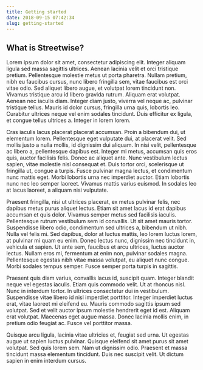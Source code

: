 ```yaml
---
title: Getting started
date: 2018-09-15 07:42:34
slug: getting-started
---
```


## What is Streetwise?

Lorem ipsum dolor sit amet, consectetur adipiscing elit. Integer aliquam ligula sed massa sagittis ultrices. Aenean lacinia velit et orci tristique pretium. Pellentesque molestie metus ut porta pharetra. Nullam pretium, nibh eu faucibus cursus, nunc libero fringilla sem, vitae faucibus est orci vitae odio. Sed aliquet libero augue, et volutpat lorem tincidunt non. Vivamus tristique arcu id libero gravida rutrum. Aliquam erat volutpat. Aenean nec iaculis diam. Integer diam justo, viverra vel neque ac, pulvinar tristique tellus. Mauris id dolor cursus, fringilla urna quis, lobortis leo. Curabitur ultrices neque vel enim sodales tincidunt. Duis efficitur ex ligula, et congue tellus ultrices a. Integer in lorem lorem.

Cras iaculis lacus placerat placerat accumsan. Proin a bibendum dui, ut elementum lorem. Pellentesque eget vulputate dui, at placerat velit. Sed mollis justo a nulla mollis, id dignissim dui aliquam. In nisi velit, pellentesque ac libero a, pellentesque dapibus est. Integer mi metus, accumsan quis eros quis, auctor facilisis felis. Donec ac aliquet ante. Nunc vestibulum lectus sapien, vitae molestie nisl consequat et. Duis tortor orci, scelerisque ut fringilla ut, congue a turpis. Fusce pulvinar magna lectus, et condimentum nunc mattis eget. Morbi lobortis urna nec imperdiet auctor. Etiam lobortis nunc nec leo semper laoreet. Vivamus mattis varius euismod. In sodales leo at lacus laoreet, a aliquam nisi vulputate.

Praesent fringilla, nisi ut ultrices placerat, ex metus pulvinar felis, nec dapibus metus purus aliquet lectus. Etiam sit amet lacus id erat dapibus accumsan et quis dolor. Vivamus semper metus sed facilisis iaculis. Pellentesque rutrum vestibulum sem id convallis. Ut sit amet mauris tortor. Suspendisse libero odio, condimentum sed ultrices a, bibendum ut nibh. Nulla vel felis mi. Sed dapibus, dolor at luctus mattis, leo lorem luctus lorem, at pulvinar mi quam eu enim. Donec lectus nunc, dignissim nec tincidunt in, vehicula et sapien. Ut ante sem, faucibus et arcu ultrices, luctus auctor lectus. Nullam eros mi, fermentum at enim non, pulvinar sodales magna. Pellentesque egestas nibh vitae massa volutpat, eu aliquet nunc congue. Morbi sodales tempus semper. Fusce semper porta turpis in sagittis.

Praesent quis diam varius, convallis lacus id, suscipit quam. Integer blandit neque vel egestas iaculis. Etiam quis commodo velit. Ut at rhoncus nisl. Nunc in interdum tortor. In ultrices consectetur dui in vestibulum. Suspendisse vitae libero id nisl imperdiet porttitor. Integer imperdiet luctus erat, vitae laoreet mi eleifend eu. Mauris commodo sagittis ipsum sed volutpat. Sed et velit auctor ipsum molestie hendrerit eget id est. Aliquam erat volutpat. Maecenas eget augue massa. Donec lacinia mollis enim, in pretium odio feugiat ac. Fusce vel porttitor massa.

Quisque arcu ligula, lacinia vitae ultricies et, feugiat sed urna. Ut egestas augue ut sapien luctus pulvinar. Quisque eleifend sit amet purus sit amet volutpat. Sed quis lorem sem. Nam ut dignissim odio. Praesent et massa tincidunt massa elementum tincidunt. Duis nec suscipit velit. Ut dictum sapien in enim interdum cursus.

